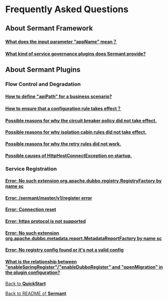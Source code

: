 # Frequently Asked Questions

## About Sermant Framework

#### [What does the input parameter “appName” mean？](./user-guide/FAQ.md#启动参数appName是什么参数?)
#### [What kind of service governance plugins does Sermant provide?](./user-guide/FAQ.md#Sermant提供哪些方面的服务治理插件?)

## About Sermant Plugins

### Flow Control and Degradation

#### [How to define "apiPath" for a business scenario?](./user-guide/flowcontrol/FAQ.md#关于业务场景的apiPath是如何定义的)
#### [How to ensure that a configuration rule takes effect？](./user-guide/flowcontrol/FAQ.md#如何确定配置规则生效)
#### [Possible reasons for why the circuit breaker policy did not take effect.](./user-guide/flowcontrol/FAQ.md#熔断策略未生效的可能原因)
#### [Possible reasons for why isolation cabin rules did not take effect.](./user-guide/flowcontrol/FAQ.md#隔离仓规则未生效的可能原因)
#### [Possible reasons for why the retry rules did not work.](./user-guide/flowcontrol/FAQ.md#重试规则未生效的可能原因)
#### [Possible causes of HttpHostConnectException on startup.](./user-guide/flowcontrol/FAQ.md#启动报HttpHostConnectException异常的可能原因)

### Service Registration

#### [Error: No such extension org.apache.dubbo.registry.RegistryFactory by name sc](./user-guide/registry/FAQ.md#报错No-such-extension-orgapachedubboregistryRegistryFactory-by-name-sc)
#### [Error: /sermant/master/v1/register error](./user-guide/registry/FAQ.md#报错sermantmasterv1register-error)
#### [Error: Connection reset](./user-guide/registry/FAQ.md#报错Connection-reset)
#### [Error: https protocol is not supported](./user-guide/registry/FAQ.md#报错https-protocol-is-not-supported)
#### [Error: No such extension org.apache.dubbo.metadata.report.MetadataReportFactory by name sc](./user-guide/registry/FAQ.md#报错No-such-extension-orgapachedubbometadatareportMetadataReportFactory-by-name-sc)
#### [Error: No registry config found or it's not a valid config](./user-guide/registry/FAQ.md#报错No-registry-config-found-or-its-not-a-valid-config)
#### [What is the relationship between "enableSpringRegister"/"enableDubboRegister" and "openMigration" in the plugin configuration?](./user-guide/registry/FAQ.md#插件配置中enableSpringRegisterenableDubboRegister与openMigration之间的关系是什么)

[Back to **QuickStart**](./QuickStart.md)

[Back to README of **Sermant**](./README.md)